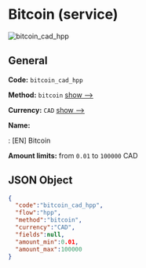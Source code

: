 
# Bitcoin (service) 
![bitcoin_cad_hpp](https://static.openfintech.io/payment_methods/bitcoin_cad_hpp/logo.svg?w=400&c=v0.59.26#w200)  

## General 
 
**Code:** `bitcoin_cad_hpp` 
 
**Method:** `bitcoin` 
 [show -->](/payment-methods/bitcoin/) 
 
**Currency:** `CAD` [show -->](/currencies/CAD/) 
 
**Name:** 
 
:	[EN] Bitcoin 
 
**Amount limits:** from `0.01` to `100000` CAD 

## JSON Object 

```json
{
  "code":"bitcoin_cad_hpp",
  "flow":"hpp",
  "method":"bitcoin",
  "currency":"CAD",
  "fields":null,
  "amount_min":0.01,
  "amount_max":100000
}
```  
